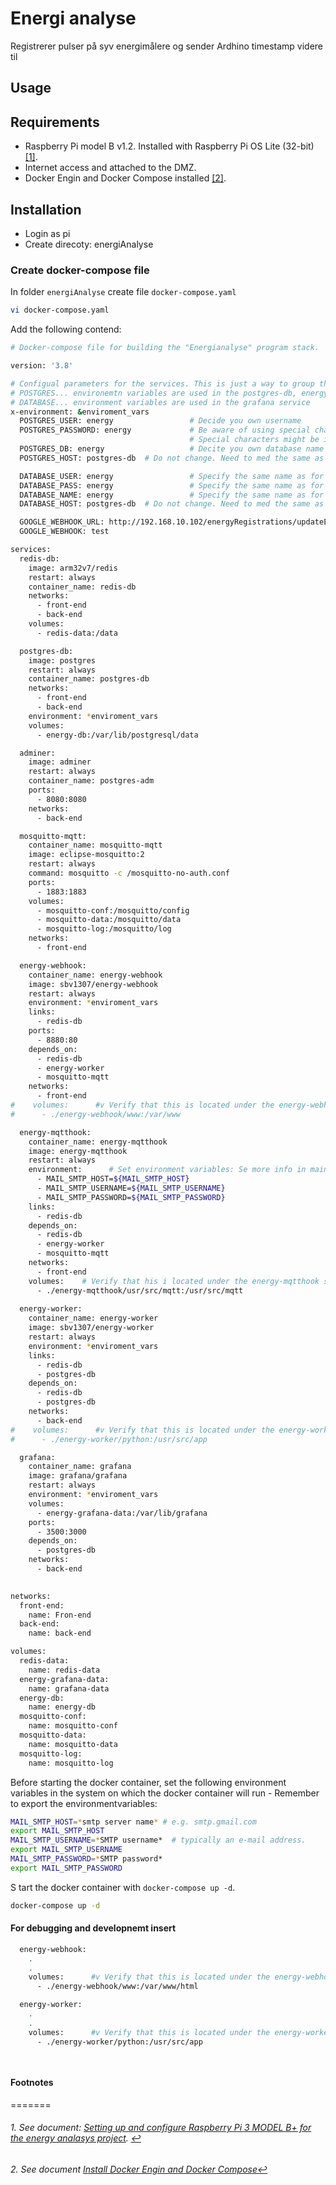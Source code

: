 # Energi analyse

Registrerer pulser på syv energimålere og sender Ardhino timestamp videre til 

## **Usage**

## **Requirements**

- Raspberry Pi model B v1.2. Installed with Raspberry Pi OS Lite (32-bit) <span id="a1">[[1]](#f1)</span>.
- Internet access and attached to the DMZ.
- Docker Engin and Docker Compose installed <span id="a2">[[2]](#f2)</span>.

## **Installation**

- Login as pi
- Create direcoty: energiAnalyse

### **Create docker-compose file**

In folder `energiAnalyse` create file `docker-compose.yaml`

```bash
vi docker-compose.yaml
```

Add the following contend:

```bash
# Docker-compose file for building the "Energianalyse" program stack.

version: '3.8'

# Configual parameters for the services. This is just a way to group these settings an mage changes easy
# POSTGRES... environemtn variables are used in the postgres-db, energy-webhook and energy-worker services.
# DATABASE... environment variables are used in the grafana service
x-environment: &enviroment_vars
  POSTGRES_USER: energy                 # Decide you own username
  POSTGRES_PASSWORD: energy             # Be aware of using special characteres.
                                        # Special characters might be interpreted in various ways be the OS. 
  POSTGRES_DB: energy                   # Decite you own database name
  POSTGRES_HOST: postgres-db  # Do not change. Need to med the same as the service name for the postgres image

  DATABASE_USER: energy                 # Specify the same name as for POSTGRES_USER
  DATABASE_PASS: energy                 # Specify the same name as for POSTGRES_PASSWORD
  DATABASE_NAME: energy                 # Specify the same name as for POSTGRES_DB
  DATABASE_HOST: postgres-db  # Do not change. Need to med the same as the service name for the postgres image

  GOOGLE_WEBHOOK_URL: http://192.168.10.102/energyRegistrations/updateEnergyRegistrations
  GOOGLE_WEBHOOK: test

services:
  redis-db:
    image: arm32v7/redis
    restart: always
    container_name: redis-db
    networks:
      - front-end
      - back-end
    volumes:
      - redis-data:/data

  postgres-db:
    image: postgres
    restart: always
    container_name: postgres-db
    networks:
      - front-end
      - back-end
    environment: *enviroment_vars
    volumes:
      - energy-db:/var/lib/postgresql/data

  adminer:
    image: adminer
    restart: always
    container_name: postgres-adm
    ports:
      - 8080:8080
    networks:
      - back-end

  mosquitto-mqtt:
    container_name: mosquitto-mqtt
    image: eclipse-mosquitto:2
    restart: always
    command: mosquitto -c /mosquitto-no-auth.conf
    ports:
      - 1883:1883
    volumes:
      - mosquitto-conf:/mosquitto/config
      - mosquitto-data:/mosquitto/data
      - mosquitto-log:/mosquitto/log
    networks:
      - front-end

  energy-webhook:
    container_name: energy-webhook
    image: sbv1307/energy-webhook
    restart: always
    environment: *enviroment_vars
    links:
      - redis-db
    ports:
      - 8880:80
    depends_on:
      - redis-db
      - energy-worker
      - mosquitto-mqtt
    networks:
      - front-end
#    volumes:      #v Verify that this is located under the energy-webhook service !!!!!!!
#      - ./energy-webhook/www:/var/www

  energy-mqtthook:
    container_name: energy-mqtthook
    image: energy-mqtthook
    restart: always
    environment:      # Set environment variables: Se more info in main README.md
      - MAIL_SMTP_HOST=${MAIL_SMTP_HOST}
      - MAIL_SMTP_USERNAME=${MAIL_SMTP_USERNAME}
      - MAIL_SMTP_PASSWORD=${MAIL_SMTP_PASSWORD}
    links:
      - redis-db
    depends_on:
      - redis-db
      - energy-worker
      - mosquitto-mqtt
    networks:
      - front-end
    volumes:    # Verify that his i located under the energy-mqtthook service !!!!!
      - ./energy-mqtthook/usr/src/mqtt:/usr/src/mqtt
    
  energy-worker:
    container_name: energy-worker
    image: sbv1307/energy-worker 
    restart: always
    environment: *enviroment_vars
    links:
      - redis-db
      - postgres-db
    depends_on:
      - redis-db
      - postgres-db
    networks:
      - back-end
#    volumes:      #v Verify that this is located under the energy-worker service !!!!!!!
#      - ./energy-worker/python:/usr/src/app

  grafana:
    container_name: grafana
    image: grafana/grafana
    restart: always
    environment: *enviroment_vars
    volumes:
      - energy-grafana-data:/var/lib/grafana
    ports:
      - 3500:3000
    depends_on:
      - postgres-db
    networks:
      - back-end
      

networks:
  front-end:
    name: Fron-end
  back-end:
    name: back-end

volumes:
  redis-data:
    name: redis-data
  energy-grafana-data:
    name: grafana-data
  energy-db:
    name: energy-db
  mosquitto-conf:
    name: mosquitto-conf
  mosquitto-data:
    name: mosquitto-data
  mosquitto-log:
    name: mosquitto-log


```

Before starting the docker container, set the following environment variables in the system on which the docker container will run - Remember to export the environmentvariables:
 
 ````bash
MAIL_SMTP_HOST=*smtp server name* # e.g. smtp.gmail.com
export MAIL_SMTP_HOST
MAIL_SMTP_USERNAME=*SMTP username*  # typically an e-mail address.
export MAIL_SMTP_USERNAME
MAIL_SMTP_PASSWORD=*SMTP password*
export MAIL_SMTP_PASSWORD

 ````
 
 S tart the docker container with `docker-compose up -d`.

```bash
docker-compose up -d
```

#### For debugging and developnemt insert

```bash
  energy-webhook:
    .
    .
    volumes:      #v Verify that this is located under the energy-webhook service !!!!!!!
      - ./energy-webhook/www:/var/www/html

  energy-worker:
    .
    .
    volumes:      #v Verify that this is located under the energy-worker service !!!!!!!
      - ./energy-worker/python:/usr/src/app

  
```



#### **Footnotes**
=======
###### 1. <span id="f1"></span> See document: [Setting up and configure Raspberry Pi 3 MODEL B+ for the energy analasys project](./docs/SettingUpRaspberryPi.md). [$\hookleftarrow$](#a1)

###### 2. <span id="f2"></span> See document [Install Docker Engin and Docker Compose](./docs/InstallDockerEnginAndCompose.md)[$\hookleftarrow$](#a3)

